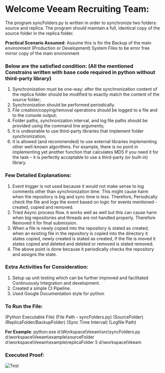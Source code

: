 Welcome Veeam Recruiting Team:
==============================

The program syncFolders.py is written in order to synchronize two folders: source and replica. The program should maintain a full, identical copy of the source folder in the replica folder.

**Practical Scenario Assumed**: Assume this is for the Backup of the main environment (Production or Development) System Files to be error free mirror copy of the main environment

### Below are the satisfied condition: (All the mentioned Constrains written with base code required in python without third-party library)


1. Synchronization must be one-way: after the synchronization content of the replica folder should be modified to exactly match the content of the source folder;
2. Synchronization should be performed periodically.
3. File creation/copying/removal operations should be logged to a file and to the console output;
4. Folder paths, synchronization interval, and log file paths should be provided using the command line arguments;
5. It is undesirable to use third-party libraries that implement folder synchronization;
6. It is allowed (and recommended) to use external libraries implementing other well-known algorithms. For example, there is no point in implementing yet another function that calculates MD5 if you need it for the task – it is perfectly acceptable to use a third-party (or built-in) library.


### Few Detailed Explanations:

1. Event trigger is not used because it would not make sense to log comments other than synchronization time. This might cause harm when the repository is big and sync time is less. Therefore, Periodically check the file and logs the event based on logic for events mentioned - created, copied and removed.
2. Tried Async process flow. it works well as well but this can cause harm when big repositories and threads are not handled properly. Therefore Removed it for final submission. 
3. When a file is newly copied into the repository is stated as created, when an existing file in the repository is copied into the directory it states copied, newly created is stated as created, if the file is moved it states copied and deleted and deleted or removed is stated removed. 
4. The above point is done because it periodically checks the repository and assigns the state.


### Extra Activities for Consideration:

1. Setup up unit testing which can be further improved and facilitated Continuously Integration and development.
2. Created a simple CI Pipeline.
3. Used Google Documentation style for python


### To Run the File:

(Python Executable File) (File Path - syncFolders.py) (SourceFolder) (ReplicaFolder/BackupFolder) (Sync Time Interval) (Logfile Path)

**For Example**: python.exe  d:\Workspace\Veeam\src\syncFolders.py  d:\workspace\Veeam\example\sourceFolder  d:\workspace\Veeam\example\replicaFolder  5 d:\workspace\Veeam

### Executed Proof:

![Test](https://github.com/krishmulls/Veeam/blob/68e14c1dfc9315f9771b5d7157bbc84e1dbd24d6/example/sourceFolder/testProofImageSync.png)